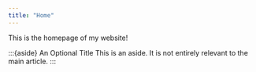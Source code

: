 ```yaml
---
title: "Home"
---
```


This is the homepage of my website!

:::{aside} An Optional Title
This is an aside. It is not entirely relevant to the main article.
:::